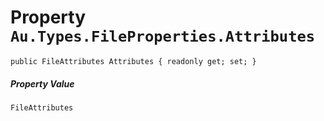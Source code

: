 # Property `Au.Types.FileProperties.Attributes`

```
public FileAttributes Attributes { readonly get; set; }
```

##### Property Value

`FileAttributes`